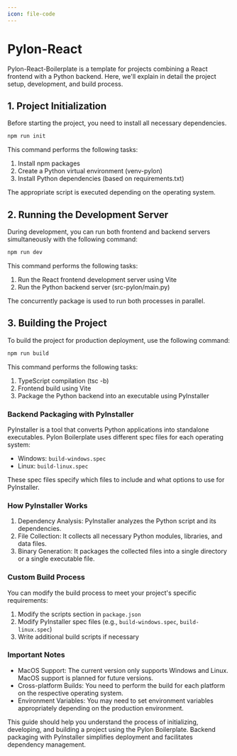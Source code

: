 ```yaml
---
icon: file-code
---
```


# Pylon-React

Pylon-React-Boilerplate is a template for projects combining a React frontend with a Python backend. Here, we'll explain in detail the project setup, development, and build process.

## 1. Project Initialization

Before starting the project, you need to install all necessary dependencies.

```bash
npm run init
```

This command performs the following tasks:

1. Install npm packages
2. Create a Python virtual environment (venv-pylon)
3. Install Python dependencies (based on requirements.txt)

The appropriate script is executed depending on the operating system.

## 2. Running the Development Server

During development, you can run both frontend and backend servers simultaneously with the following command:

```bash
npm run dev
```

This command performs the following tasks:

1. Run the React frontend development server using Vite
2. Run the Python backend server (src-pylon/main.py)

The concurrently package is used to run both processes in parallel.

## 3. Building the Project

To build the project for production deployment, use the following command:

```bash
npm run build
```

This command performs the following tasks:

1. TypeScript compilation (tsc -b)
2. Frontend build using Vite
3. Package the Python backend into an executable using PyInstaller

### Backend Packaging with PyInstaller

PyInstaller is a tool that converts Python applications into standalone executables. Pylon Boilerplate uses different spec files for each operating system:

- Windows: `build-windows.spec`
- Linux: `build-linux.spec`

These spec files specify which files to include and what options to use for PyInstaller.

### How PyInstaller Works

1. Dependency Analysis: PyInstaller analyzes the Python script and its dependencies.
2. File Collection: It collects all necessary Python modules, libraries, and data files.
3. Binary Generation: It packages the collected files into a single directory or a single executable file.

### Custom Build Process

You can modify the build process to meet your project's specific requirements:

1. Modify the scripts section in `package.json`
2. Modify PyInstaller spec files (e.g., `build-windows.spec`, `build-linux.spec`)
3. Write additional build scripts if necessary

### Important Notes

- MacOS Support: The current version only supports Windows and Linux. MacOS support is planned for future versions.
- Cross-platform Builds: You need to perform the build for each platform on the respective operating system.
- Environment Variables: You may need to set environment variables appropriately depending on the production environment.

This guide should help you understand the process of initializing, developing, and building a project using the Pylon Boilerplate. Backend packaging with PyInstaller simplifies deployment and facilitates dependency management.

